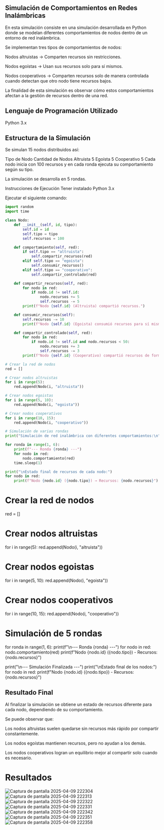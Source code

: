 ## Simulación de Comportamientos en Redes Inalámbricas

En esta simulación consiste en una simulación desarrollada en Python donde se modelan diferentes comportamientos de nodos dentro de un entorno de red inalámbrica.

Se implementan tres tipos de comportamientos de nodos:

Nodos altruistas → Comparten recursos sin restricciones.

Nodos egoístas → Usan sus recursos solo para sí mismos.

Nodos cooperativos → Comparten recursos solo de manera controlada cuando detectan que otro nodo tiene recursos bajos.

La finalidad de esta simulación es observar cómo estos comportamientos afectan a la gestión de recursos dentro de una red.

## Lenguaje de Programación Utilizado
Python 3.x

## Estructura de la Simulación
Se simulan 15 nodos distribuidos así:

Tipo de Nodo	Cantidad de Nodos
Altruista	5
Egoísta	5
Cooperativo	5
Cada nodo inicia con 100 recursos y en cada ronda ejecuta su comportamiento según su tipo.

La simulación se desarrolla en 5 rondas.

Instrucciones de Ejecución
Tener instalado Python 3.x

Ejecutar el siguiente comando:

```python
import random
import time

class Nodo:
    def __init__(self, id, tipo):
        self.id = id
        self.tipo = tipo  
        self.recursos = 100  

    def comportamiento(self, red):
        if self.tipo == "altruista":
            self.compartir_recursos(red)
        elif self.tipo == "egoista":
            self.consumir_recursos()
        elif self.tipo == "cooperativo":
            self.compartir_controlado(red)

    def compartir_recursos(self, red):
        for nodo in red:
            if nodo.id != self.id:
                nodo.recursos += 5
                self.recursos -= 5
        print(f"Nodo {self.id} (Altruista) compartió recursos.")

    def consumir_recursos(self):
        self.recursos -= 10
        print(f"Nodo {self.id} (Egoista) consumió recursos para sí mismo.")

    def compartir_controlado(self, red):
        for nodo in red:
            if nodo.id != self.id and nodo.recursos < 50:
                nodo.recursos += 3
                self.recursos -= 3
        print(f"Nodo {self.id} (Cooperativo) compartió recursos de forma controlada.")

# Crear la red de nodos
red = []

# Crear nodos altruistas
for i in range(5):
    red.append(Nodo(i, "altruista"))

# Crear nodos egoistas
for i in range(5, 10):
    red.append(Nodo(i, "egoista"))

# Crear nodos cooperativos
for i in range(10, 15):
    red.append(Nodo(i, "cooperativo"))

# Simulación de varias rondas
print("Simulación de red inalámbrica con diferentes comportamientos:\n")

for ronda in range(1, 6):
    print(f"--- Ronda {ronda} ---")
    for nodo in red:
        nodo.comportamiento(red)
    time.sleep(1)  

print("\nEstado final de recursos de cada nodo:")
for nodo in red:
    print(f"Nodo {nodo.id} ({nodo.tipo}) → Recursos: {nodo.recursos}")

``` 

# Crear la red de nodos
red = []

# Crear nodos altruistas
for i in range(5):
    red.append(Nodo(i, "altruista"))

# Crear nodos egoistas
for i in range(5, 10):
    red.append(Nodo(i, "egoista"))

# Crear nodos cooperativos
for i in range(10, 15):
    red.append(Nodo(i, "cooperativo"))

# Simulación de 5 rondas
for ronda in range(1, 6):
    print(f"\n--- Ronda {ronda} ---")
    for nodo in red:
        nodo.comportamiento(red)
        print(f"Nodo {nodo.id} ({nodo.tipo}) - Recursos: {nodo.recursos}")

print("\n--- Simulación Finalizada ---")
print("\nEstado final de los nodos:")
for nodo in red:
    print(f"Nodo {nodo.id} ({nodo.tipo}) - Recursos: {nodo.recursos}")
## Resultado Final
Al finalizar la simulación se obtiene un estado de recursos diferente para cada nodo, dependiendo de su comportamiento.

Se puede observar que:

Los nodos altruistas suelen quedarse sin recursos más rápido por compartir constantemente.

Los nodos egoístas mantienen recursos, pero no ayudan a los demás.

Los nodos cooperativos logran un equilibrio mejor al compartir solo cuando es necesario.

# Resultados

![Captura de pantalla 2025-04-09 222304](https://github.com/user-attachments/assets/5fde8694-8ab4-48b5-b0bd-ea26f40422a1)
![Captura de pantalla 2025-04-09 222313](https://github.com/user-attachments/assets/547c6f10-0ee2-4c4e-a669-c134c3531035)
![Captura de pantalla 2025-04-09 222322](https://github.com/user-attachments/assets/8ea5a989-6b49-4962-b30d-bdf84681ec97)
![Captura de pantalla 2025-04-09 222331](https://github.com/user-attachments/assets/fc930cbd-74fb-4c31-9302-8b315c571bcd)
![Captura de pantalla 2025-04-09 222342](https://github.com/user-attachments/assets/5df2788a-1b8f-4a70-9560-a80c53ff98d5)
![Captura de pantalla 2025-04-09 222351](https://github.com/user-attachments/assets/16136a54-5153-43a0-b339-4aaf6aa31330)
![Captura de pantalla 2025-04-09 222358](https://github.com/user-attachments/assets/79728496-42f0-4c14-9a3c-a4074a826b10)





